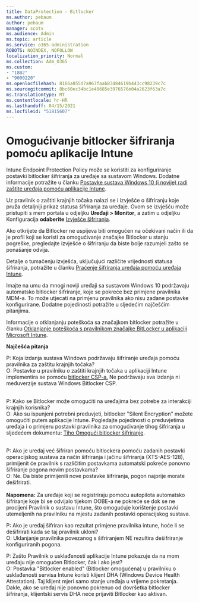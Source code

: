 ```yaml
---
title: DataProtection - Bitlocker
ms.author: pebaum
author: pebaum
manager: scotv
ms.audience: Admin
ms.topic: article
ms.service: o365-administration
ROBOTS: NOINDEX, NOFOLLOW
localization_priority: Normal
ms.collection: Adm_O365
ms.custom:
- "1802"
- "9000220"
ms.openlocfilehash: 8166a055d7a967faab83484619b443cc98239c7c
ms.sourcegitcommit: 8bc60ec34bc1e40685e3976576e04a2623f63a7c
ms.translationtype: MT
ms.contentlocale: hr-HR
ms.lasthandoff: 04/15/2021
ms.locfileid: "51815607"
---
```

# <a name="enabling-bitlocker-encryption-with-intune"></a>Omogućivanje bitlocker šifriranja pomoću aplikacije Intune

Intune Endpoint Protection Policy može se koristiti za konfiguriranje postavki bitlocker šifriranja za uređaje sa sustavom Windows. Dodatne informacije potražite u članku [Postavke sustava Windows 10 (i novije) radi zaštite uređaja pomoću aplikacije Intune](https://docs.microsoft.com/intune/endpoint-protection-windows-10#windows-encryption).

Uz pravilnik o zaštiti krajnjih točaka nalazi se i izvješće o šifriranju koje pruža detaljniji prikaz statusa šifriranja za uređaje. Ovom se izvješću može pristupiti s mem portala u odjeljku **Uređaji > Monitor**, a zatim u odjeljku Konfiguracija **odaberite** [Izvješće šifriranja](https://endpoint.microsoft.com/#blade/Microsoft_Intune_DeviceSettings/DevicesMonitorMenu/encryptionReport).

Ako otkrijete da Bitlocker ne uspijeva biti omogućen na očekivani način ili da je profil koji se koristi za omogućivanje značajke Bitlocker u stanju pogreške, pregledajte izvješće o šifriranju da biste bolje razumjeli zašto se ponašanje odvija.

Detalje o tumačenju izvješća, uključujući različite vrijednosti statusa šifriranja, potražite u članku [Praćenje šifriranja uređaja pomoću uređaja Intune](https://docs.microsoft.com/mem/intune/protect/encryption-monitor).

Imajte na umu da mnogi noviji uređaji sa sustavom Windows 10 podržavaju automatsko bitlocker šifriranje, koje se pokreće bez primjene pravilnika MDM-a. To može utjecati na primjenu pravilnika ako nisu zadane postavke konfigurirane. Dodatne pojedinosti potražite u sljedećim najčešćim pitanjima.

Informacije o otklanjanju poteškoća sa značajkom bitlocker potražite u članku [Otklanjanje poteškoća s pravilnikom značajke BitLocker u aplikaciji Microsoft Intune](https://docs.microsoft.com/intune/protect/troubleshoot-bitlocker-policies).
 
 
**Najčešća pitanja**

P: Koja izdanja sustava Windows podržavaju šifriranje uređaja pomoću pravilnika za zaštitu krajnjih točaka?<br>
O: Postavke u pravilniku o zaštiti krajnjih točaka u aplikaciji Intune implementira se pomoću [bitlocker CSP-a.](https://docs.microsoft.com/windows/client-management/mdm/bitlocker-csp) Ne podržavaju sva izdanja ni međuverzije sustava Windows Bitlocker CSP. <br><br>

P: Kako se Bitlocker može omogućiti na uređajima bez potrebe za interakciji krajnjih korisnika?<br>
O: Ako su ispunjeni potrebni preduvjeti, bitlocker "Silent Encryption" možete omogućiti putem aplikacije Intune. Pogledajte pojedinosti o preduvjetima uređaja i o primjeru postavki pravilnika za omogućivanje tihog šifriranja u sljedećem dokumentu: [Tiho Omogući bitlocker šifriranje](https://docs.microsoft.com/mem/intune/protect/encrypt-devices#silently-enable-bitlocker-on-devices). <br><br>

P: Ako je uređaj već šifriran pomoću bitlockera pomoću zadanih postavki operacijskog sustava za način šifriranja i jačinu šifriranja (XTS-AES-128), primijenit će pravilnik s različitim postavkama automatski pokreće ponovno šifriranje pogona novim postavkama?<br>
O: Ne. Da biste primijenili nove postavke šifriranja, pogon najprije morate dešifrirati.<br><br>
**Napomena:** Za uređaje koji se registriraju pomoću autopilota automatsko šifriranje koje bi se odvijalo tijekom OOBE-a ne pokreće se dok se ne procijeni Pravilnik o sustavu Intune, što omogućuje korištenje postavki utemeljenih na pravilniku na mjestu zadanih postavki operacijskog sustava.
 
P: Ako je uređaj šifriran kao rezultat primjene pravilnika intune, hoće li se dešifrirati kada se taj pravilnik ukloni?<br>
O: Uklanjanje pravilnika povezanog s šifriranjem NE rezultira dešifriranje konfiguriranih pogona.
 
P: Zašto Pravilnik o usklađenosti aplikacije Intune pokazuje da na mom uređaju nije omogućen Bitlocker, čak i ako jest?<br>
O: Postavka "Bitlocker enabled" (Bitlocker omogućena) u pravilniku o usklađenosti servisa Intune koristi klijent DHA (Windows Device Health Attestation). Taj klijent mjeri samo stanje uređaja u vrijeme pokretanja. Dakle, ako se uređaj nije ponovno pokrenuo od dovršetka bitlocker šifriranja, klijentski servis DHA neće prijaviti Bitlocker kao aktivan.
 
 